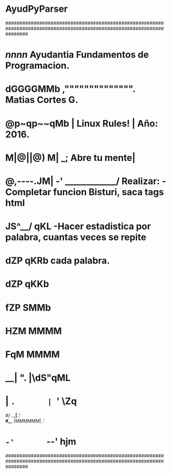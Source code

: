 # AyudPyParser

########################################################################################################################
#
#         _nnnn_                      	      Ayudantia Fundamentos de Programacion.
#        dGGGGMMb     ,"""""""""""""".		Matias Cortes G. 
#       @p~qp~~qMb    | Linux Rules! |		Año: 2016.
#       M|@||@) M|   _;	Abre tu mente|	
#       @,----.JM| -'  \____________/		Realizar: 	-Completar funcion Bisturi, saca tags html
#      JS^\__/  qKL						-Hacer estadistica por palabra, cuantas veces se repite 
#     dZP        qKRb			     				cada palabra.
#    dZP          qKKb						
#   fZP            SMMb						
#   HZM            MMMM		
#   FqM            MMMM
# __| ".        |\dS"qML			
# |    `.       | `' \Zq			
#_)      \.___.,|     .'			
#\____   )MMMMMM|   .'			
#     `-'       `--' hjm
########################################################################################################################
